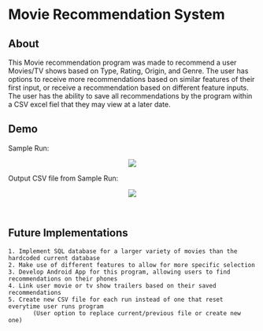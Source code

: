 # Movie Recommendation System

## About

This Movie recommendation program was made to recommend a user Movies/TV shows based on Type, Rating, Origin, and Genre.
The user has options to receive more recommendations based on similar features of their first input, or receive a recommendation based on different feature inputs.
The user has the ability to save all recommendations by the program within a CSV excel fiel that they may view at a later date.

## Demo

Sample Run: <br />
<p align="center">
	<img src="https://user-images.githubusercontent.com/73859429/163281378-ecd63ab5-9b4a-4140-87b0-8b02ed2fb0b0.PNG">
</p>
Output CSV file from Sample Run:<br />
<p align="center">
<img src="https://user-images.githubusercontent.com/73859429/163281482-4b6222c1-f172-48d5-b601-d5a99bf24101.PNG">
</p>
<br />

## Future Implementations

	1. Implement SQL database for a larger variety of movies than the hardcoded current database
	2. Make use of different features to allow for more specific selection
	3. Develop Android App for this program, allowing users to find recommendations on their phones
	4. Link user movie or tv show trailers based on their saved recommendations
	5. Create new CSV file for each run instead of one that reset everytime user runs program 
     	   (User option to replace current/previous file or create new one)





